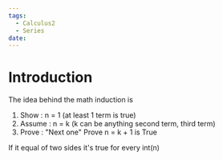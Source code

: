 ```yaml
---
tags:
  - Calculus2
  - Series
date:
---
```

# Introduction
The idea behind the math induction is 
1. Show : n = 1 (at least 1 term is true)
2. Assume : n = k (k can be anything second term, third term)
3. Prove : "Next one" Prove n = k + 1 is True

If it equal of two sides it's true for every int(n)
